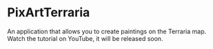 # PixArtTerraria
An application that allows you to create paintings on the Terraria map.
Watch the tutorial on YouTube, it will be released soon.
